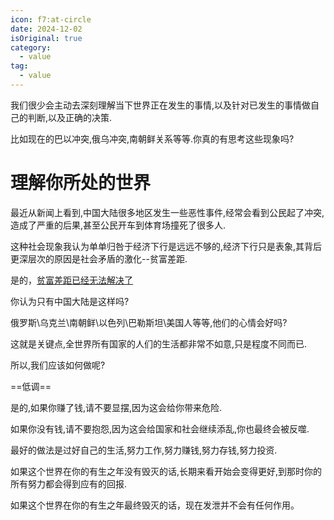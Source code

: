 ```yaml
---
icon: f7:at-circle
date: 2024-12-02
isOriginal: true
category:
  - value
tag:
  - value
---
```


我们很少会主动去深刻理解当下世界正在发生的事情,以及针对已发生的事情做自己的判断,以及正确的决策.

比如现在的巴以冲突,俄乌冲突,南朝鲜关系等等.你真的有思考这些现象吗?


# 理解你所处的世界

<!-- more -->

最近从新闻上看到,中国大陆很多地区发生一些恶性事件,经常会看到公民起了冲突,造成了严重的后果,甚至公民开车到体育场撞死了很多人.

这种社会现象我认为单单归咎于经济下行是远远不够的,经济下行只是表象,其背后更深层次的原因是社会矛盾的激化--贫富差距.

是的，[贫富差距已经无法解决了](./disparity-between-rich-and-poor.md)

你认为只有中国大陆是这样吗?

俄罗斯\乌克兰\南朝鲜\以色列\巴勒斯坦\美国人等等,他们的心情会好吗?

这就是关键点,全世界所有国家的人们的生活都非常不如意,只是程度不同而已.

所以,我们应该如何做呢?

==低调==

是的,如果你赚了钱,请不要显摆,因为这会给你带来危险.

如果你没有钱,请不要抱怨,因为这会给国家和社会继续添乱,你也最终会被反噬.

最好的做法是过好自己的生活,努力工作,努力赚钱,努力存钱,努力投资.

如果这个世界在你的有生之年没有毁灭的话,长期来看开始会变得更好,到那时你的所有努力都会得到应有的回报.

如果这个世界在你的有生之年最终毁灭的话，现在发泄并不会有任何作用。

